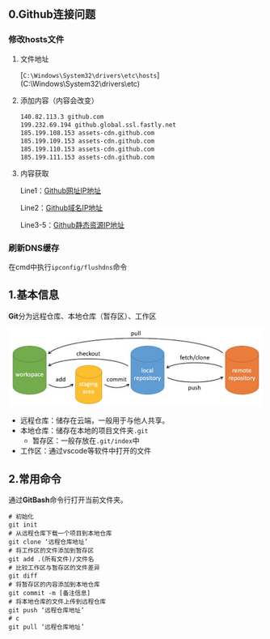 ## 0.Github连接问题

### 修改hosts文件

1. 文件地址

   [`C:\Windows\System32\drivers\etc\hosts`](C:\Windows\System32\drivers\etc\)

2. 添加内容（内容会改变）

   ```
   140.82.113.3 github.com
   199.232.69.194 github.global.ssl.fastly.net
   185.199.108.153 assets-cdn.github.com
   185.199.109.153 assets-cdn.github.com
   185.199.110.153 assets-cdn.github.com
   185.199.111.153 assets-cdn.github.com
   ```

3. 内容获取

   Line1：[Github网址IP地址](https://github.com.ipaddress.com/)

   Line2：[Github域名IP地址](https://fastly.net.ipaddress.com/github.global.ssl.fastly.net)

   Line3-5：[Github静态资源IP地址](https://github.com.ipaddress.com/assets-cdn.github.com)

### 刷新DNS缓存

在cmd中执行`ipconfig/flushdns`命令

## 1.基本信息

**Git**分为远程仓库、本地仓库（暂存区）、工作区

![img](Git.assets/git-command.jpg)

- 远程仓库：储存在云端，一般用于与他人共享。
- 本地仓库：储存在本地的项目文件夹`.git`
  - 暂存区：一般存放在`.git/index`中
- 工作区：通过vscode等软件中打开的文件

## 2.常用命令

通过**GitBash**命令行打开当前文件夹。

```
# 初始化
git init
# 从远程仓库下载一个项目到本地仓库
git clone ‘远程仓库地址’
# 将工作区的文件添加到暂存区
git add .(所有文件)/文件名
# 比较工作区与暂存区的文件差异
git diff
# 将暂存区的内容添加到本地仓库
git commit -m [备注信息]
# 将本地仓库的文件上传到远程仓库
git push ‘远程仓库地址’
# c
git pull ‘远程仓库地址’
```






